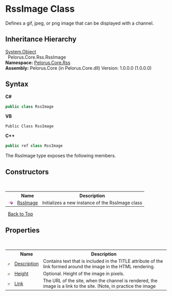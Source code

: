 # RssImage Class
 

Defines a gif, jpeg, or png image that can be displayed with a channel.


## Inheritance Hierarchy
<a href="http://msdn2.microsoft.com/en-us/library/e5kfa45b" target="_blank">System.Object</a><br />&nbsp;&nbsp;Pelorus.Core.Rss.RssImage<br />
**Namespace:**&nbsp;<a href="683C06D0">Pelorus.Core.Rss</a><br />**Assembly:**&nbsp;Pelorus.Core (in Pelorus.Core.dll) Version: 1.0.0.0 (1.0.0.0)

## Syntax

**C#**<br />
``` C#
public class RssImage
```

**VB**<br />
``` VB
Public Class RssImage
```

**C++**<br />
``` C++
public ref class RssImage
```

The RssImage type exposes the following members.


## Constructors
&nbsp;<table><tr><th></th><th>Name</th><th>Description</th></tr><tr><td>![Public method](media/pubmethod.gif "Public method")</td><td><a href="31FEE405">RssImage</a></td><td>
Initializes a new instance of the RssImage class</td></tr></table>&nbsp;
<a href="#rssimage-class">Back to Top</a>

## Properties
&nbsp;<table><tr><th></th><th>Name</th><th>Description</th></tr><tr><td>![Public property](media/pubproperty.gif "Public property")</td><td><a href="D143F3AE">Description</a></td><td>
Contains text that is included in the TITLE attribute of the link formed around the image in the HTML rendering.</td></tr><tr><td>![Public property](media/pubproperty.gif "Public property")</td><td><a href="BB3B99A7">Height</a></td><td>
Optional. Height of the image in pixels.</td></tr><tr><td>![Public property](media/pubproperty.gif "Public property")</td><td><a href="7722BFC8">Link</a></td><td>
The URL of the site, when the channel is rendered, the image is a link to the site. (Note, in practice the image <title> and <link> should have the same value as the channel's <title> and <link>).</td></tr><tr><td>![Public property](media/pubproperty.gif "Public property")</td><td><a href="D974984F">Title</a></td><td>
Describes the image, it's used in the ALT attribute of the HTML <img> tag when the channel is rendered in HTML.</td></tr><tr><td>![Public property](media/pubproperty.gif "Public property")</td><td><a href="94FDD69B">Url</a></td><td>
URL to the gif, jpeg, or png image that represents the channel.</td></tr><tr><td>![Public property](media/pubproperty.gif "Public property")</td><td><a href="A8C3E2AD">Width</a></td><td>
Optional. Width of the image in pixels.</td></tr></table>&nbsp;
<a href="#rssimage-class">Back to Top</a>

## Methods
&nbsp;<table><tr><th></th><th>Name</th><th>Description</th></tr><tr><td>![Public method](media/pubmethod.gif "Public method")</td><td><a href="http://msdn2.microsoft.com/en-us/library/bsc2ak47" target="_blank">Equals</a></td><td>
Determines whether the specified object is equal to the current object.
 (Inherited from <a href="http://msdn2.microsoft.com/en-us/library/e5kfa45b" target="_blank">Object</a>.)</td></tr><tr><td>![Protected method](media/protmethod.gif "Protected method")</td><td><a href="http://msdn2.microsoft.com/en-us/library/4k87zsw7" target="_blank">Finalize</a></td><td>
Allows an object to try to free resources and perform other cleanup operations before it is reclaimed by garbage collection.
 (Inherited from <a href="http://msdn2.microsoft.com/en-us/library/e5kfa45b" target="_blank">Object</a>.)</td></tr><tr><td>![Public method](media/pubmethod.gif "Public method")</td><td><a href="http://msdn2.microsoft.com/en-us/library/zdee4b3y" target="_blank">GetHashCode</a></td><td>
Serves as the default hash function.
 (Inherited from <a href="http://msdn2.microsoft.com/en-us/library/e5kfa45b" target="_blank">Object</a>.)</td></tr><tr><td>![Public method](media/pubmethod.gif "Public method")</td><td><a href="http://msdn2.microsoft.com/en-us/library/dfwy45w9" target="_blank">GetType</a></td><td>
Gets the <a href="http://msdn2.microsoft.com/en-us/library/42892f65" target="_blank">Type</a> of the current instance.
 (Inherited from <a href="http://msdn2.microsoft.com/en-us/library/e5kfa45b" target="_blank">Object</a>.)</td></tr><tr><td>![Protected method](media/protmethod.gif "Protected method")</td><td><a href="http://msdn2.microsoft.com/en-us/library/57ctke0a" target="_blank">MemberwiseClone</a></td><td>
Creates a shallow copy of the current <a href="http://msdn2.microsoft.com/en-us/library/e5kfa45b" target="_blank">Object</a>.
 (Inherited from <a href="http://msdn2.microsoft.com/en-us/library/e5kfa45b" target="_blank">Object</a>.)</td></tr><tr><td>![Public method](media/pubmethod.gif "Public method")</td><td><a href="http://msdn2.microsoft.com/en-us/library/7bxwbwt2" target="_blank">ToString</a></td><td>
Returns a string that represents the current object.
 (Inherited from <a href="http://msdn2.microsoft.com/en-us/library/e5kfa45b" target="_blank">Object</a>.)</td></tr></table>&nbsp;
<a href="#rssimage-class">Back to Top</a>

## See Also


#### Reference
<a href="683C06D0">Pelorus.Core.Rss Namespace</a><br />